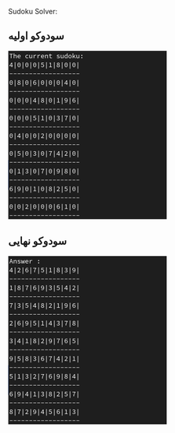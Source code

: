 Sudoku Solver:

## سودوکو اولیه
![primitive sudoku](img/primitive_sudoku.png)

## سودوکو نهایی
![primitive sudoku](img/final_sudoku.png)
